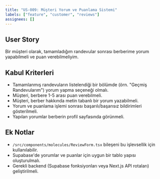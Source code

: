```yaml
---
title: "US-009: Müşteri Yorum ve Puanlama Sistemi"
labels: ["feature", "customer", "reviews"]
assignees: []
---
```


## User Story

Bir müşteri olarak, tamamladığım randevular sonrası berberime yorum yapabilmeli ve puan verebilmeliyim.

## Kabul Kriterleri

*   Tamamlanmış randevuların listelendiği bir bölümde (örn. "Geçmiş Randevularım") yorum yapma seçeneği olmalı.
*   Müşteri, berbere 1-5 arası puan verebilmeli.
*   Müşteri, berber hakkında metin tabanlı bir yorum yazabilmeli.
*   Yorum ve puanlama işlemi sonrası başarılı/başarısız bildirimleri gösterilmeli.
*   Yapılan yorumlar berberin profil sayfasında görünmeli.

## Ek Notlar

*   `/src/components/molecules/ReviewForm.tsx` bileşeni bu işlevsellik için kullanılabilir.
*   Supabase'de yorumlar ve puanlar için uygun bir tablo yapısı oluşturulmalı.
*   Gerekli backend (Supabase fonksiyonları veya Next.js API rotaları) geliştirilmeli.
